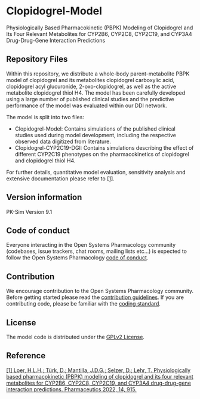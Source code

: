 # Clopidogrel-Model
Physiologically Based Pharmacokinetic (PBPK) Modeling of Clopidogrel and Its Four Relevant Metabolites for CYP2B6, CYP2C8, CYP2C19, and CYP3A4 Drug-Drug-Gene Interaction Predictions
## Repository Files 
Within this repository, we distribute a whole-body parent-metabolite PBPK model of clopidogrel and its metabolites clopidogrel carboxylic acid, clopidogrel acyl glucuronide, 2-oxo-clopidogrel, as well as the active metabolite clopidogrel thiol H4. The model has been carefully developed using a large number of published clinical studies and the predictive performance of the model was evaluated within our DDI network.

The model is split into two files: 
- Clopidogrel-Model: Contains simulations of the published clinical studies used during model development, including the respective observed data digitized from literature.
- Clopidogrel-CYP2C19-DGI: Contains simulations describing the effect of different CYP2C19 phenotypes on the pharmacokinetics of clopidogrel and clopidogrel thiol H4. 

For further details, quantitative model evaluation, sensitivity analysis and extensive documentation please refer to [[1]](https://www.mdpi.com/1999-4923/14/5/915).

## Version information
PK-Sim Version 9.1

## Code of conduct
Everyone interacting in the Open Systems Pharmacology community (codebases, issue trackers, chat rooms, mailing lists etc...) is expected to follow the Open Systems Pharmacology [code of conduct](https://github.com/Open-Systems-Pharmacology/Suite/blob/master/CODE_OF_CONDUCT.md#contributor-covenant-code-of-conduct).

## Contribution
We encourage contribution to the Open Systems Pharmacology community. Before getting started please read the [contribution guidelines](https://github.com/Open-Systems-Pharmacology/Suite/blob/master/CONTRIBUTING.md#ways-to-contribute). If you are contributing code, please be familiar with the [coding standard](https://github.com/Open-Systems-Pharmacology/Suite/blob/master/CODING_STANDARDS.md#visual-studio-settings).

## License
The model code is distributed under the [GPLv2 License](https://github.com/Open-Systems-Pharmacology/Suite/blob/develop/LICENSE).

## Reference
[[1] Loer, H.L.H.; Türk, D.; Mantilla, J.D.G.; Selzer, D.; Lehr, T. Physiologically based pharmacokinetic (PBPK) modeling of clopidogrel and its four relevant metabolites for CYP2B6, CYP2C8, CYP2C19, and CYP3A4 drug-drug-gene interaction predictions. Pharmaceutics 2022, 14, 915.](https://www.mdpi.com/1999-4923/14/5/915)
